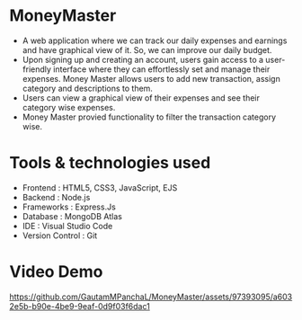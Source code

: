 # MoneyMaster
* A web application where we can track our daily expenses and earnings and have graphical view of it.
  So, we can improve our daily budget.
* Upon signing up and creating an account, users gain access to a user-friendly interface where they can effortlessly set and manage their expenses. Money Master 
  allows users to add new transaction, assign category and descriptions to them.
* Users can view a graphical view of their expenses and see their category wise expenses.
* Money Master provied functionality to filter the transaction category wise.

# Tools & technologies used
* Frontend : HTML5, CSS3, JavaScript, EJS
* Backend : Node.js
* Frameworks : Express.Js
* Database : MongoDB Atlas
* IDE : Visual Studio Code
* Version Control : Git


# Video Demo

https://github.com/GautamMPanchaL/MoneyMaster/assets/97393095/a6032e5b-b90e-4be9-9eaf-0d9f03f6dac1

